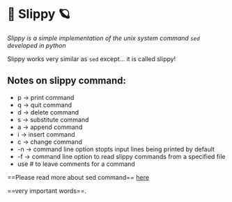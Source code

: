 # 🌈 Slippy 🪐

*Slippy is a simple implementation of the unix system command `sed` developed in python*

Slippy works very similar as `sed` except... it is called slippy!

**Notes on slippy command:**
---
- p -> print command
- q -> quit command
- d -> delete command
- s -> substitute command
- a -> append command
- i -> insert command
- c -> change command 
- -n -> command line option stopts input lines being printed by default
- -f -> command line option to read slippy commands from a specified file
- use # to leave comments for a command

==Please read more about sed command== [here](https://www.gnu.org/software/sed/manual/sed.html)

==very important words==.
